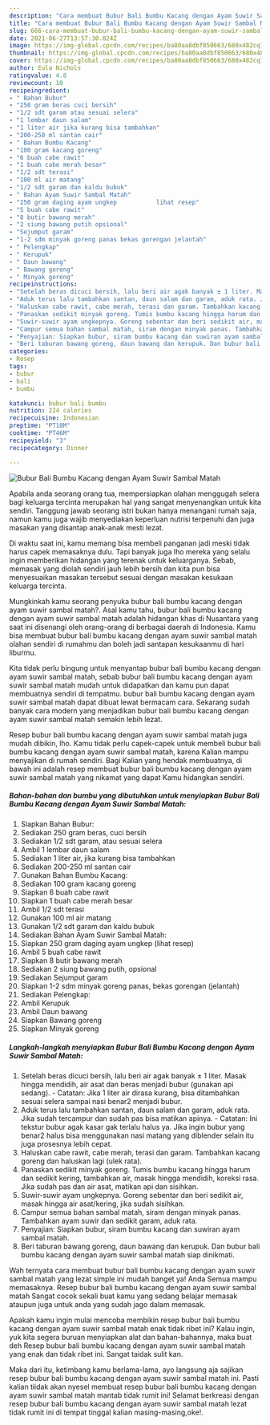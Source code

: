 ```yaml
---
description: "Cara membuat Bubur Bali Bumbu Kacang dengan Ayam Suwir Sambal Matah yang enak Untuk Jualan"
title: "Cara membuat Bubur Bali Bumbu Kacang dengan Ayam Suwir Sambal Matah yang enak Untuk Jualan"
slug: 666-cara-membuat-bubur-bali-bumbu-kacang-dengan-ayam-suwir-sambal-matah-yang-enak-untuk-jualan
date: 2021-06-27T13:57:30.824Z
image: https://img-global.cpcdn.com/recipes/ba80aa8dbf850663/680x482cq70/bubur-bali-bumbu-kacang-dengan-ayam-suwir-sambal-matah-foto-resep-utama.jpg
thumbnail: https://img-global.cpcdn.com/recipes/ba80aa8dbf850663/680x482cq70/bubur-bali-bumbu-kacang-dengan-ayam-suwir-sambal-matah-foto-resep-utama.jpg
cover: https://img-global.cpcdn.com/recipes/ba80aa8dbf850663/680x482cq70/bubur-bali-bumbu-kacang-dengan-ayam-suwir-sambal-matah-foto-resep-utama.jpg
author: Eula Nichols
ratingvalue: 4.8
reviewcount: 10
recipeingredient:
- " Bahan Bubur"
- "250 gram beras cuci bersih"
- "1/2 sdt garam atau sesuai selera"
- "1 lembar daun salam"
- "1 liter air jika kurang bisa tambahkan"
- "200-250 ml santan cair"
- " Bahan Bumbu Kacang"
- "100 gram kacang goreng"
- "6 buah cabe rawit"
- "1 buah cabe merah besar"
- "1/2 sdt terasi"
- "100 ml air matang"
- "1/2 sdt garam dan kaldu bubuk"
- " Bahan Ayam Suwir Sambal Matah"
- "250 gram daging ayam ungkep           lihat resep"
- "5 buah cabe rawit"
- "8 butir bawang merah"
- "2 siung bawang putih opsional"
- "Sejumput garam"
- "1-2 sdm minyak goreng panas bekas gorengan jelantah"
- " Pelengkap"
- " Kerupuk"
- " Daun bawang"
- " Bawang goreng"
- " Minyak goreng"
recipeinstructions:
- "Setelah beras dicuci bersih, lalu beri air agak banyak ± 1 liter. Masak hingga mendidih, air asat dan beras menjadi bubur (gunakan api sedang).  Catatan: Jika 1 liter air dirasa kurang, bisa ditambahkan sesuai selera sampai nasi benar2 menjadi bubur."
- "Aduk terus lalu tambahkan santan, daun salam dan garam, aduk rata. Jika sudah tercampur dan sudah pas bisa matikan apinya.  Catatan: Ini tekstur bubur agak kasar gak terlalu halus ya. Jika ingin bubur yang benar2 halus bisa menggunakan nasi matang yang diblender selain itu juga prosesnya lebih cepat."
- "Haluskan cabe rawit, cabe merah, terasi dan garam. Tambahkan kacang goreng dan haluskan lagi (ulek rata)."
- "Panaskan sedikit minyak goreng. Tumis bumbu kacang hingga harum dan sedikit kering, tambahkan air, masak hingga mendidih, koreksi rasa. Jika sudah pas dan air asat, matikan api dan sisihkan."
- "Suwir-suwir ayam ungkepnya. Goreng sebentar dan beri sedikit air, masak hingga air asat/kering, jika sudah sisihkan."
- "Campur semua bahan sambal matah, siram dengan minyak panas. Tambahkan ayam suwir dan sedikit garam, aduk rata."
- "Penyajian: Siapkan bubur, siram bumbu kacang dan suwiran ayam sambal matah."
- "Beri taburan bawang goreng, daun bawang dan kerupuk. Dan bubur bali bumbu kacang dengan ayam suwir sambal matah siap dinikmati."
categories:
- Resep
tags:
- bubur
- bali
- bumbu

katakunci: bubur bali bumbu 
nutrition: 224 calories
recipecuisine: Indonesian
preptime: "PT18M"
cooktime: "PT46M"
recipeyield: "3"
recipecategory: Dinner

---
```



![Bubur Bali Bumbu Kacang dengan Ayam Suwir Sambal Matah](https://img-global.cpcdn.com/recipes/ba80aa8dbf850663/680x482cq70/bubur-bali-bumbu-kacang-dengan-ayam-suwir-sambal-matah-foto-resep-utama.jpg)

Apabila anda seorang orang tua, mempersiapkan olahan menggugah selera bagi keluarga tercinta merupakan hal yang sangat menyenangkan untuk kita sendiri. Tanggung jawab seorang istri bukan hanya menangani rumah saja, namun kamu juga wajib menyediakan keperluan nutrisi terpenuhi dan juga masakan yang disantap anak-anak mesti lezat.

Di waktu  saat ini, kamu memang bisa membeli panganan jadi meski tidak harus capek memasaknya dulu. Tapi banyak juga lho mereka yang selalu ingin memberikan hidangan yang terenak untuk keluarganya. Sebab, memasak yang diolah sendiri jauh lebih bersih dan kita pun bisa menyesuaikan masakan tersebut sesuai dengan masakan kesukaan keluarga tercinta. 



Mungkinkah kamu seorang penyuka bubur bali bumbu kacang dengan ayam suwir sambal matah?. Asal kamu tahu, bubur bali bumbu kacang dengan ayam suwir sambal matah adalah hidangan khas di Nusantara yang saat ini disenangi oleh orang-orang di berbagai daerah di Indonesia. Kamu bisa membuat bubur bali bumbu kacang dengan ayam suwir sambal matah olahan sendiri di rumahmu dan boleh jadi santapan kesukaanmu di hari liburmu.

Kita tidak perlu bingung untuk menyantap bubur bali bumbu kacang dengan ayam suwir sambal matah, sebab bubur bali bumbu kacang dengan ayam suwir sambal matah mudah untuk didapatkan dan kamu pun dapat membuatnya sendiri di tempatmu. bubur bali bumbu kacang dengan ayam suwir sambal matah dapat dibuat lewat bermacam cara. Sekarang sudah banyak cara modern yang menjadikan bubur bali bumbu kacang dengan ayam suwir sambal matah semakin lebih lezat.

Resep bubur bali bumbu kacang dengan ayam suwir sambal matah juga mudah dibikin, lho. Kamu tidak perlu capek-capek untuk membeli bubur bali bumbu kacang dengan ayam suwir sambal matah, karena Kalian mampu menyajikan di rumah sendiri. Bagi Kalian yang hendak membuatnya, di bawah ini adalah resep membuat bubur bali bumbu kacang dengan ayam suwir sambal matah yang nikamat yang dapat Kamu hidangkan sendiri.

<!--inarticleads1-->

##### Bahan-bahan dan bumbu yang dibutuhkan untuk menyiapkan Bubur Bali Bumbu Kacang dengan Ayam Suwir Sambal Matah:

1. Siapkan  Bahan Bubur:
1. Sediakan 250 gram beras, cuci bersih
1. Sediakan 1/2 sdt garam, atau sesuai selera
1. Ambil 1 lembar daun salam
1. Sediakan 1 liter air, jika kurang bisa tambahkan
1. Sediakan 200-250 ml santan cair
1. Gunakan  Bahan Bumbu Kacang:
1. Sediakan 100 gram kacang goreng
1. Siapkan 6 buah cabe rawit
1. Siapkan 1 buah cabe merah besar
1. Ambil 1/2 sdt terasi
1. Gunakan 100 ml air matang
1. Gunakan 1/2 sdt garam dan kaldu bubuk
1. Sediakan  Bahan Ayam Suwir Sambal Matah:
1. Siapkan 250 gram daging ayam ungkep           (lihat resep)
1. Ambil 5 buah cabe rawit
1. Siapkan 8 butir bawang merah
1. Sediakan 2 siung bawang putih, opsional
1. Sediakan Sejumput garam
1. Siapkan 1-2 sdm minyak goreng panas, bekas gorengan (jelantah)
1. Sediakan  Pelengkap:
1. Ambil  Kerupuk
1. Ambil  Daun bawang
1. Siapkan  Bawang goreng
1. Siapkan  Minyak goreng




<!--inarticleads2-->

##### Langkah-langkah menyiapkan Bubur Bali Bumbu Kacang dengan Ayam Suwir Sambal Matah:

1. Setelah beras dicuci bersih, lalu beri air agak banyak ± 1 liter. Masak hingga mendidih, air asat dan beras menjadi bubur (gunakan api sedang).  - Catatan: Jika 1 liter air dirasa kurang, bisa ditambahkan sesuai selera sampai nasi benar2 menjadi bubur.
1. Aduk terus lalu tambahkan santan, daun salam dan garam, aduk rata. Jika sudah tercampur dan sudah pas bisa matikan apinya.  - Catatan: Ini tekstur bubur agak kasar gak terlalu halus ya. Jika ingin bubur yang benar2 halus bisa menggunakan nasi matang yang diblender selain itu juga prosesnya lebih cepat.
1. Haluskan cabe rawit, cabe merah, terasi dan garam. Tambahkan kacang goreng dan haluskan lagi (ulek rata).
1. Panaskan sedikit minyak goreng. Tumis bumbu kacang hingga harum dan sedikit kering, tambahkan air, masak hingga mendidih, koreksi rasa. Jika sudah pas dan air asat, matikan api dan sisihkan.
1. Suwir-suwir ayam ungkepnya. Goreng sebentar dan beri sedikit air, masak hingga air asat/kering, jika sudah sisihkan.
1. Campur semua bahan sambal matah, siram dengan minyak panas. Tambahkan ayam suwir dan sedikit garam, aduk rata.
1. Penyajian: Siapkan bubur, siram bumbu kacang dan suwiran ayam sambal matah.
1. Beri taburan bawang goreng, daun bawang dan kerupuk. Dan bubur bali bumbu kacang dengan ayam suwir sambal matah siap dinikmati.




Wah ternyata cara membuat bubur bali bumbu kacang dengan ayam suwir sambal matah yang lezat simple ini mudah banget ya! Anda Semua mampu memasaknya. Resep bubur bali bumbu kacang dengan ayam suwir sambal matah Sangat cocok sekali buat kamu yang sedang belajar memasak ataupun juga untuk anda yang sudah jago dalam memasak.

Apakah kamu ingin mulai mencoba membikin resep bubur bali bumbu kacang dengan ayam suwir sambal matah enak tidak ribet ini? Kalau ingin, yuk kita segera buruan menyiapkan alat dan bahan-bahannya, maka buat deh Resep bubur bali bumbu kacang dengan ayam suwir sambal matah yang enak dan tidak ribet ini. Sangat taidak sulit kan. 

Maka dari itu, ketimbang kamu berlama-lama, ayo langsung aja sajikan resep bubur bali bumbu kacang dengan ayam suwir sambal matah ini. Pasti kalian tiidak akan nyesel membuat resep bubur bali bumbu kacang dengan ayam suwir sambal matah mantab tidak rumit ini! Selamat berkreasi dengan resep bubur bali bumbu kacang dengan ayam suwir sambal matah lezat tidak rumit ini di tempat tinggal kalian masing-masing,oke!.

